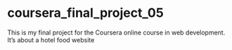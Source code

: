 # coursera_final_project_05
This is my final project for the Coursera online course in web development. It’s about a hotel food website
